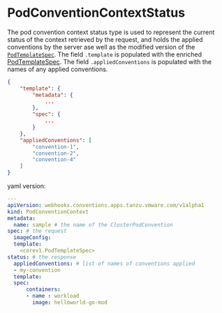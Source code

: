 # PodConventionContextStatus

The pod convention context status type is used to represent the current status of the context retrieved by the request, and holds the applied conventions by the server ase well as the modified version of the [`PodTemplateSpec`](https://kubernetes.io/docs/reference/kubernetes-api/workload-resources/pod-template-v1/#PodTemplateSpec). The field `.template` is populated with the enriched [PodTemplateSpec](https://kubernetes.io/docs/reference/kubernetes-api/workload-resources/pod-template-v1/#PodTemplateSpec). The field `.appliedConventions` is populated with the names of any applied conventions.

```json
{
    "template": {
        "metadata": {
            ...
        },
        "spec": {
            ...
        }
    },
    "appliedConventions": [
        "convention-1",
        "convention-2",
        "convention-4"
    ]
}
```
yaml version:
```yaml
---
apiVersion: webhooks.conventions.apps.tanzu.vmware.com/v1alpha1
kind: PodConventionContext
metadata:
  name: sample # the name of the ClusterPodConvention
spec: # the request
  imageConfig:
  template:
    <corev1.PodTemplateSpec>
status: # the response
  appliedConventions: # list of names of conventions applied
  - my-convention
  template:
  spec:
      containers:
      - name : workload
        image: helloworld-go-mod
```
